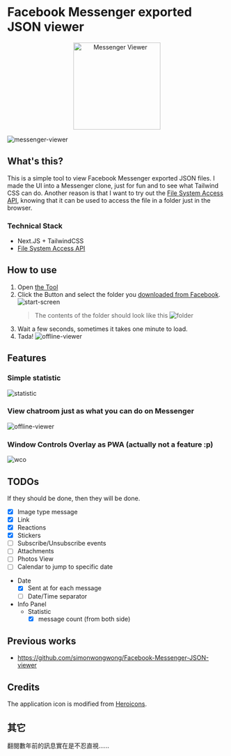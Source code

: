 # Facebook Messenger exported JSON viewer

<p align="center">
  <img src="./public/ios/180.png" alt="Messenger Viewer" width="200" height="200">
</p>

![messenger-viewer](./docs/images/messenger-viewer.png)

## What's this?

This is a simple tool to view Facebook Messenger exported JSON files. I made the UI into a Messenger clone, just for fun and to see what Tailwind CSS can do. Another reason is that I want to try out the [File System Access API](https://developer.mozilla.org/en-US/docs/Web/API/File_System_Access_API), knowing that it can be used to access the file in a folder just in the browser.

### Technical Stack

- Next.JS + TailwindCSS
- [File System Access API](https://developer.mozilla.org/en-US/docs/Web/API/File_System_Access_API)

## How to use

1. Open [the Tool](https://messenger-json-viewer.vercel.app/)
2. Click the Button and select the folder you [downloaded from Facebook](https://www.remote.tools/remote-work/download-facebook-messenger-conversation).
   ![start-screen](./docs/images/start.png)
   > The contents of the folder should look like this
   > ![folder](./docs/images/folder.png)
3. Wait a few seconds, sometimes it takes one minute to load.
4. Tada!
   ![offline-viewer](./docs/images/messenger-viewer-white.png)

## Features

### Simple statistic

![statistic](./docs/images/statistic.png)

### View chatroom just as what you can do on Messenger

![offline-viewer](./docs/images/messenger-viewer-white.png)

### Window Controls Overlay as PWA (actually not a feature :p)

![wco](./docs/images/window-controls-overlay.png)

## TODOs

If they should be done, then they will be done.

- [x] Image type message
- [x] Link
- [x] Reactions
- [x] Stickers
- [ ] Subscribe/Unsubscribe events
- [ ] Attachments
- [ ] Photos View
- [ ] Calendar to jump to specific date
- Date
  - [x] Sent at for each message
  - [ ] Date/Time separator
- Info Panel
  - Statistic
    - [x] message count (from both side)
  
## Previous works

- <https://github.com/simonwongwong/Facebook-Messenger-JSON-viewer>

## Credits

The application icon is modified from <a href="https://heroicons.com/">Heroicons</a>.

## 其它

翻閱數年前的訊息實在是不忍直視......
